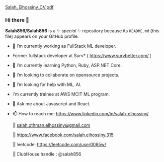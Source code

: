 
[Salah_Elhossiny_CV.pdf](https://github.com/Salah856/Salah856/files/6413597/Salah_Elhossiny_CV.pdf)  
 
### Hi there 👋 
 
**Salah856/Salah856** is a ✨  _special_  ✨ repository because its `README.md` (this file) appears on your GitHub profile.
 
- 🔭 I’m currently working as FullStack ML developer.

- Former fullstack developer at Surv* ( https://www.survbetter.com/ )
- 🌱 I’m currently learning Python, Ruby, ASP.NET Core. 
- 👯 I’m looking to collaborate on opensource projects. 
- 🤔 I’m looking for help with ML, AI. 
- I'm currently trainee at AWS MCIT ML program. 
- 💬 Ask me about Javascript and React.  
     
- 📫 How to reach me: 
   https://www.linkedin.com/in/salah-elhossiny/   
   
   || salah.othman.elhossiny@gmail.com  
   
   || https://www.facebook.com/salah.elhossiny.315 
  
   || leetcode: https://leetcode.com/user0065w/
  
   || ClubHouse handle : @salah856 
